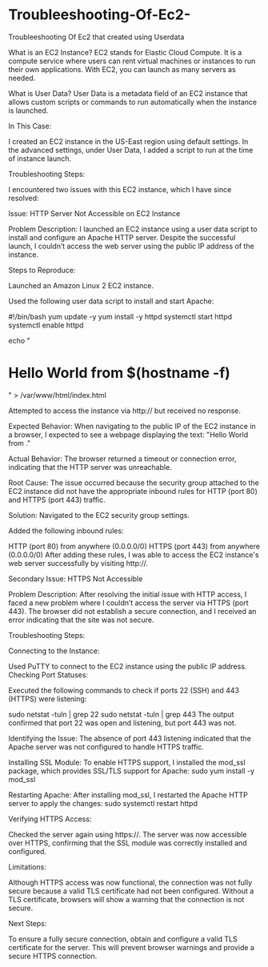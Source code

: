 # Troubleeshooting-Of-Ec2-
Troubleeshooting Of Ec2 that created using Userdata

What is an EC2 Instance?
EC2 stands for Elastic Cloud Compute. It is a compute service where users can rent virtual machines or instances to run their own applications. With EC2, you can launch as many servers as needed.

What is User Data?
User Data is a metadata field of an EC2 instance that allows custom scripts or commands to run automatically when the instance is launched.

In This Case:

I created an EC2 instance in the US-East region using default settings. In the advanced settings, under User Data, I added a script to run at the time of instance launch.

Troubleshooting Steps:

I encountered two issues with this EC2 instance, which I have since resolved:

Issue: HTTP Server Not Accessible on EC2 Instance

Problem Description: I launched an EC2 instance using a user data script to install and configure an Apache HTTP server. Despite the successful launch,
I couldn’t access the web server using the public IP address of the instance.

Steps to Reproduce:

Launched an Amazon Linux 2 EC2 instance.

Used the following user data script to install and start Apache:

#!/bin/bash
yum update -y
yum install -y httpd
systemctl start httpd
systemctl enable httpd

echo "<h1>Hello World from $(hostname -f)</h1>" > /var/www/html/index.html

Attempted to access the instance via http://<instance-public-ip> but received no response.

Expected Behavior:
When navigating to the public IP of the EC2 instance in a browser, I expected to see a webpage displaying the text: "Hello World from <hostname>."

Actual Behavior:
The browser returned a timeout or connection error, indicating that the HTTP server was unreachable.

Root Cause:
The issue occurred because the security group attached to the EC2 instance did not have the appropriate inbound rules for HTTP (port 80) and HTTPS (port 443) traffic.

Solution:
Navigated to the EC2 security group settings.

Added the following inbound rules:

HTTP (port 80) from anywhere (0.0.0.0/0)
HTTPS (port 443) from anywhere (0.0.0.0/0)
After adding these rules, I was able to access the EC2 instance's web server successfully by visiting http://<instance-public-ip>.

Secondary Issue: HTTPS Not Accessible

Problem Description: After resolving the initial issue with HTTP access, I faced a new problem where I couldn’t access the server via HTTPS (port 443). The browser did not establish a secure connection, and I received an error indicating that the site was not secure.

Troubleshooting Steps:

Connecting to the Instance:

Used PuTTY to connect to the EC2 instance using the public IP address.
Checking Port Statuses:

Executed the following commands to check if ports 22 (SSH) and 443 (HTTPS) were listening:

sudo netstat -tuln | grep 22
sudo netstat -tuln | grep 443
The output confirmed that port 22 was open and listening, but port 443 was not.

Identifying the Issue:
The absence of port 443 listening indicated that the Apache server was not configured to handle HTTPS traffic.

Installing SSL Module:
To enable HTTPS support, I installed the mod_ssl package, which provides SSL/TLS support for Apache:
sudo yum install -y mod_ssl

Restarting Apache:
After installing mod_ssl, I restarted the Apache HTTP server to apply the changes:
sudo systemctl restart httpd

Verifying HTTPS Access:

Checked the server again using https://<instance-public-ip>.
The server was now accessible over HTTPS, confirming that the SSL module was correctly installed and configured.

Limitations:

Although HTTPS access was now functional, the connection was not fully secure because a valid TLS certificate had not been configured. Without a TLS certificate, browsers will show a warning that the connection is not secure.

Next Steps:

To ensure a fully secure connection, obtain and configure a valid TLS certificate for the server. This will prevent browser warnings and provide a secure HTTPS connection.
